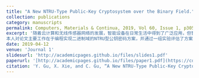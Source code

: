 ```yaml
---
title: "A New NTRU-Type Public-Key Cryptosystem over the Binary Field."
collection: publications
category: manuscripts
permalink: Computers, Materials & Continua, 2019, Vol 60, Issue 1, p305
excerpt: '随着云计算和无线传感器网络的发展，智能设备在日常生活中得到了广泛应用，但智能设备的安全问题尚未得到很好的解决。本文提出了一种新的基于二进制域的NTRU型公钥密码方案。具体来说，我们方案的安全性依赖于非平衡稀疏多项式比率问题（DUSPR）的计算困难问题。通过理论分析，我们证明了本文NTRU型公钥密码方案正确性。而且，我们使用NTL库实现了该方案，并进行了一组实验来评估加密和解密的能力和耗时。实验结果表明，二进制域上的NTRU型公钥密码方案是相对实用和有效的。
本人对论文主要工作在于编程实现二进制域的NTRU型公钥密码方案，并通过一组实验评估了方案加密和解密的能力和耗时。同时，本人也收集整理了论文相关材料。'
date: 2019-04-12
venue: 'Journal 1'
slidesurl: 'http://academicpages.github.io/files/slides1.pdf'
paperurl: '[http://academicpages.github.io/files/paper1.pdf](https://cdn.techscience.cn/files/cmc/2019/v60n1/20190626060618_31250.pdf)'
citation: 'Y. Gu, X. Xie, and C. Gu, “A New NTRU-Type Public-Key Cryptosystem over the Binary Field,” Comput. Mater. Contin., vol. 60, no. 1, pp. 305–316, 2019. https://doi.org/10.32604/cmc.2019.04121'
---
```



